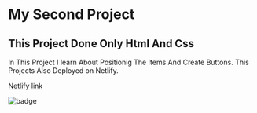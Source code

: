 # My Second Project

## This Project Done Only Html And Css

In This Project I learn About Positionig The Items And Create Buttons. This Projects Also Deployed on Netlify.

[Netlify link](https://app.netlify.com/sites/project2-live-class/overview)

![badge](https://img.shields.io/badge/Live--Class-Project2-yellowgreen)